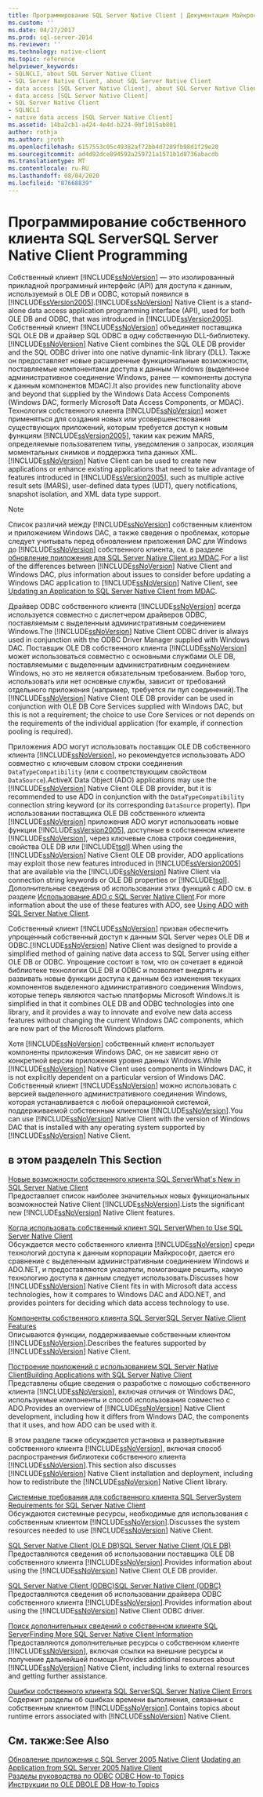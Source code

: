 ```yaml
---
title: Программирование SQL Server Native Client | Документация Майкрософт
ms.custom: ''
ms.date: 04/27/2017
ms.prod: sql-server-2014
ms.reviewer: ''
ms.technology: native-client
ms.topic: reference
helpviewer_keywords:
- SQLNCLI, about SQL Server Native Client
- SQL Server Native Client, about SQL Server Native Client
- data access [SQL Server Native Client], about SQL Server Native Client
- data access [SQL Server Native Client]
- SQL Server Native Client
- SQLNCLI
- native data access [SQL Server Native Client]
ms.assetid: 14ba2cb1-a424-4e4d-b224-0bf1015ab801
author: rothja
ms.author: jroth
ms.openlocfilehash: 6157553c05c49382af72bb4d7209fb98d1f29e20
ms.sourcegitcommit: ad4d92dce894592a259721a1571b1d8736abacdb
ms.translationtype: MT
ms.contentlocale: ru-RU
ms.lasthandoff: 08/04/2020
ms.locfileid: "87668839"
---
```

# <a name="sql-server-native-client-programming"></a><span data-ttu-id="41bf2-102">Программирование собственного клиента SQL Server</span><span class="sxs-lookup"><span data-stu-id="41bf2-102">SQL Server Native Client Programming</span></span>
  <span data-ttu-id="41bf2-103">Собственный клиент [!INCLUDE[ssNoVersion](../../includes/ssnoversion-md.md)] — это изолированный прикладной программный интерфейс (API) для доступа к данным, используемый в OLE DB и ODBC, который появился в [!INCLUDE[ssVersion2005](../../includes/ssversion2005-md.md)].</span><span class="sxs-lookup"><span data-stu-id="41bf2-103">[!INCLUDE[ssNoVersion](../../includes/ssnoversion-md.md)] Native Client is a stand-alone data access application programming interface (API), used for both OLE DB and ODBC, that was introduced in [!INCLUDE[ssVersion2005](../../includes/ssversion2005-md.md)].</span></span> <span data-ttu-id="41bf2-104">Собственный клиент [!INCLUDE[ssNoVersion](../../includes/ssnoversion-md.md)] объединяет поставщика SQL OLE DB и драйвер SQL ODBC в одну собственную DLL-библиотеку.</span><span class="sxs-lookup"><span data-stu-id="41bf2-104">[!INCLUDE[ssNoVersion](../../includes/ssnoversion-md.md)] Native Client combines the SQL OLE DB provider and the SQL ODBC driver into one native dynamic-link library (DLL).</span></span> <span data-ttu-id="41bf2-105">Также он предоставляет новые расширенные функциональные возможности, поставляемые компонентами доступа к данным Windows (выделенное административное соединение Windows, ранее — компоненты доступа к данным компонентов MDAC).</span><span class="sxs-lookup"><span data-stu-id="41bf2-105">It also provides new functionality above and beyond that supplied by the Windows Data Access Components (Windows DAC, formerly Microsoft Data Access Components, or MDAC).</span></span> <span data-ttu-id="41bf2-106">Технология собственного клиента [!INCLUDE[ssNoVersion](../../includes/ssnoversion-md.md)] может применяться для создания новых или усовершенствования существующих приложений, которым требуется доступ к новым функциям [!INCLUDE[ssVersion2005](../../includes/ssversion2005-md.md)], таким как режим MARS, определяемые пользователем типы, уведомления о запросах, изоляция моментальных снимков и поддержка типа данных XML.</span><span class="sxs-lookup"><span data-stu-id="41bf2-106">[!INCLUDE[ssNoVersion](../../includes/ssnoversion-md.md)] Native Client can be used to create new applications or enhance existing applications that need to take advantage of features introduced in [!INCLUDE[ssVersion2005](../../includes/ssversion2005-md.md)], such as multiple active result sets (MARS), user-defined data types (UDT), query notifications, snapshot isolation, and XML data type support.</span></span>  
  
> [!NOTE]  
>  <span data-ttu-id="41bf2-107">Список различий между [!INCLUDE[ssNoVersion](../../includes/ssnoversion-md.md)] собственным клиентом и приложением Windows DAC, а также сведения о проблемах, которые следует учитывать перед обновлением приложения DAC для Windows до [!INCLUDE[ssNoVersion](../../includes/ssnoversion-md.md)] собственного клиента, см. в разделе [обновление приложения для SQL Server Native Client из MDAC](applications/updating-an-application-to-sql-server-native-client-from-mdac.md).</span><span class="sxs-lookup"><span data-stu-id="41bf2-107">For a list of the differences between [!INCLUDE[ssNoVersion](../../includes/ssnoversion-md.md)] Native Client and Windows DAC, plus information about issues to consider before updating a Windows DAC application to [!INCLUDE[ssNoVersion](../../includes/ssnoversion-md.md)] Native Client, see [Updating an Application to SQL Server Native Client from MDAC](applications/updating-an-application-to-sql-server-native-client-from-mdac.md).</span></span>  
  
 <span data-ttu-id="41bf2-108">Драйвер ODBC собственного клиента [!INCLUDE[ssNoVersion](../../includes/ssnoversion-md.md)] всегда используется совместно с диспетчером драйверов ODBC, поставляемым с выделенным административным соединением Windows.</span><span class="sxs-lookup"><span data-stu-id="41bf2-108">The [!INCLUDE[ssNoVersion](../../includes/ssnoversion-md.md)] Native Client ODBC driver is always used in conjunction with the ODBC Driver Manager supplied with Windows DAC.</span></span> <span data-ttu-id="41bf2-109">Поставщик OLE DB собственного клиента [!INCLUDE[ssNoVersion](../../includes/ssnoversion-md.md)] может использоваться совместно с основными службами OLE DB, поставляемыми с выделенным административным соединением Windows, но это не является обязательным требованием. Выбор того, использовать или нет основные службы, зависит от требований отдельного приложения (например, требуется ли пул соединений).</span><span class="sxs-lookup"><span data-stu-id="41bf2-109">The [!INCLUDE[ssNoVersion](../../includes/ssnoversion-md.md)] Native Client OLE DB provider can be used in conjunction with OLE DB Core Services supplied with Windows DAC, but this is not a requirement; the choice to use Core Services or not depends on the requirements of the individual application (for example, if connection pooling is required).</span></span>  
  
 <span data-ttu-id="41bf2-110">Приложения ADO могут использовать поставщик OLE DB собственного клиента [!INCLUDE[ssNoVersion](../../includes/ssnoversion-md.md)], но рекомендуется использовать ADO совместно с ключевым словом строки соединения `DataTypeCompatibility` (или с соответствующим свойством `DataSource`).</span><span class="sxs-lookup"><span data-stu-id="41bf2-110">ActiveX Data Object (ADO) applications may use the [!INCLUDE[ssNoVersion](../../includes/ssnoversion-md.md)] Native Client OLE DB provider, but it is recommended to use ADO in conjunction with the `DataTypeCompatibility` connection string keyword (or its corresponding `DataSource` property).</span></span> <span data-ttu-id="41bf2-111">При использовании поставщика OLE DB собственного клиента [!INCLUDE[ssNoVersion](../../includes/ssnoversion-md.md)] приложения ADO могут использовать новые функции [!INCLUDE[ssVersion2005](../../includes/ssversion2005-md.md)], доступные в собственном клиенте [!INCLUDE[ssNoVersion](../../includes/ssnoversion-md.md)], через ключевые слова строки соединения, свойства OLE DB или [!INCLUDE[tsql](../../includes/tsql-md.md)].</span><span class="sxs-lookup"><span data-stu-id="41bf2-111">When using the [!INCLUDE[ssNoVersion](../../includes/ssnoversion-md.md)] Native Client OLE DB provider, ADO applications may exploit those new features introduced in [!INCLUDE[ssVersion2005](../../includes/ssversion2005-md.md)] that are available via the [!INCLUDE[ssNoVersion](../../includes/ssnoversion-md.md)] Native Client via connection string keywords or OLE DB properties or [!INCLUDE[tsql](../../includes/tsql-md.md)].</span></span> <span data-ttu-id="41bf2-112">Дополнительные сведения об использовании этих функций с ADO см. в разделе [Использование ADO с SQL Server Native Client](applications/using-ado-with-sql-server-native-client.md).</span><span class="sxs-lookup"><span data-stu-id="41bf2-112">For more information about the use of these features with ADO, see [Using ADO with SQL Server Native Client](applications/using-ado-with-sql-server-native-client.md).</span></span>  
  
 <span data-ttu-id="41bf2-113">Собственный клиент [!INCLUDE[ssNoVersion](../../includes/ssnoversion-md.md)] призван обеспечить упрощенный собственный доступ к данным SQL Server через OLE DB и ODBC.</span><span class="sxs-lookup"><span data-stu-id="41bf2-113">[!INCLUDE[ssNoVersion](../../includes/ssnoversion-md.md)] Native Client was designed to provide a simplified method of gaining native data access to SQL Server using either OLE DB or ODBC.</span></span> <span data-ttu-id="41bf2-114">Упрощение состоит в том, что он сочетает в единой библиотеке технологии OLE DB и ODBC и позволяет внедрять и развивать новые функции доступа к данным без изменения текущих компонентов выделенного административного соединения Windows, которые теперь являются частью платформы Microsoft Windows.</span><span class="sxs-lookup"><span data-stu-id="41bf2-114">It is simplified in that it combines OLE DB and ODBC technologies into one library, and it provides a way to innovate and evolve new data access features without changing the current Windows DAC components, which are now part of the Microsoft Windows platform.</span></span>  
  
 <span data-ttu-id="41bf2-115">Хотя [!INCLUDE[ssNoVersion](../../includes/ssnoversion-md.md)] собственный клиент использует компоненты приложения Windows DAC, он не зависит явно от конкретной версии приложения уровня данных Windows.</span><span class="sxs-lookup"><span data-stu-id="41bf2-115">While [!INCLUDE[ssNoVersion](../../includes/ssnoversion-md.md)] Native Client uses components in Windows DAC, it is not explicitly dependent on a particular version of Windows DAC.</span></span> <span data-ttu-id="41bf2-116">Собственный клиент [!INCLUDE[ssNoVersion](../../includes/ssnoversion-md.md)] можно использовать с версией выделенного административного соединения Windows, которая устанавливается с любой операционной системой, поддерживаемой собственным клиентом [!INCLUDE[ssNoVersion](../../includes/ssnoversion-md.md)].</span><span class="sxs-lookup"><span data-stu-id="41bf2-116">You can use [!INCLUDE[ssNoVersion](../../includes/ssnoversion-md.md)] Native Client with the version of Windows DAC that is installed with any operating system supported by [!INCLUDE[ssNoVersion](../../includes/ssnoversion-md.md)] Native Client.</span></span>  
  
## <a name="in-this-section"></a><span data-ttu-id="41bf2-117">в этом разделе</span><span class="sxs-lookup"><span data-stu-id="41bf2-117">In This Section</span></span>  
 [<span data-ttu-id="41bf2-118">Новые возможности собственного клиента SQL Server</span><span class="sxs-lookup"><span data-stu-id="41bf2-118">What's New in SQL Server Native Client</span></span>](sql-server-native-client.md)  
 <span data-ttu-id="41bf2-119">Предоставляет список наиболее значительных новых функциональных возможностей Native Client [!INCLUDE[ssNoVersion](../../includes/ssnoversion-md.md)].</span><span class="sxs-lookup"><span data-stu-id="41bf2-119">Lists the significant new [!INCLUDE[ssNoVersion](../../includes/ssnoversion-md.md)] Native Client features.</span></span>  
  
 [<span data-ttu-id="41bf2-120">Когда использовать собственный клиент SQL Server</span><span class="sxs-lookup"><span data-stu-id="41bf2-120">When to Use SQL Server Native Client</span></span>](when-to-use-sql-server-native-client.md)  
 <span data-ttu-id="41bf2-121">Обсуждается место собственного клиента [!INCLUDE[ssNoVersion](../../includes/ssnoversion-md.md)] среди технологий доступа к данным корпорации Майкрософт, дается его сравнение с выделенным административным соединением Windows и ADO.NET, и предоставляются указатели, помогающие решить, какую технологию доступа к данным следует использовать.</span><span class="sxs-lookup"><span data-stu-id="41bf2-121">Discusses how [!INCLUDE[ssNoVersion](../../includes/ssnoversion-md.md)] Native Client fits in with Microsoft data access technologies, how it compares to Windows DAC and ADO.NET, and provides pointers for deciding which data access technology to use.</span></span>  
  
 [<span data-ttu-id="41bf2-122">Компоненты собственного клиента SQL Server</span><span class="sxs-lookup"><span data-stu-id="41bf2-122">SQL Server Native Client Features</span></span>](features/sql-server-native-client-features.md)  
 <span data-ttu-id="41bf2-123">Описываются функции, поддерживаемые собственным клиентом [!INCLUDE[ssNoVersion](../../includes/ssnoversion-md.md)].</span><span class="sxs-lookup"><span data-stu-id="41bf2-123">Describes the features supported by [!INCLUDE[ssNoVersion](../../includes/ssnoversion-md.md)] Native Client.</span></span>  
  
 [<span data-ttu-id="41bf2-124">Построение приложений с использованием SQL Server Native Client</span><span class="sxs-lookup"><span data-stu-id="41bf2-124">Building Applications with SQL Server Native Client</span></span>](applications/building-applications-with-sql-server-native-client.md)  
 <span data-ttu-id="41bf2-125">Представлены общие сведения о разработке с помощью собственного клиента [!INCLUDE[ssNoVersion](../../includes/ssnoversion-md.md)], включая отличия от Windows DAC, используемые компоненты и способ использования совместно с ADO.</span><span class="sxs-lookup"><span data-stu-id="41bf2-125">Provides an overview of [!INCLUDE[ssNoVersion](../../includes/ssnoversion-md.md)] Native Client development, including how it differs from Windows DAC, the components that it uses, and how ADO can be used with it.</span></span>  
  
 <span data-ttu-id="41bf2-126">В этом разделе также обсуждается установка и развертывание собственного клиента [!INCLUDE[ssNoVersion](../../includes/ssnoversion-md.md)], включая способ распространения библиотеки собственного клиента [!INCLUDE[ssNoVersion](../../includes/ssnoversion-md.md)].</span><span class="sxs-lookup"><span data-stu-id="41bf2-126">This section also discusses [!INCLUDE[ssNoVersion](../../includes/ssnoversion-md.md)] Native Client installation and deployment, including how to redistribute the [!INCLUDE[ssNoVersion](../../includes/ssnoversion-md.md)] Native Client library.</span></span>  
  
 [<span data-ttu-id="41bf2-127">Системные требования для собственного клиента SQL Server</span><span class="sxs-lookup"><span data-stu-id="41bf2-127">System Requirements for SQL Server Native Client</span></span>](system-requirements-for-sql-server-native-client.md)  
 <span data-ttu-id="41bf2-128">Обсуждаются системные ресурсы, необходимые для использования с собственным клиентом [!INCLUDE[ssNoVersion](../../includes/ssnoversion-md.md)].</span><span class="sxs-lookup"><span data-stu-id="41bf2-128">Discusses the system resources needed to use [!INCLUDE[ssNoVersion](../../includes/ssnoversion-md.md)] Native Client.</span></span>  
  
 [<span data-ttu-id="41bf2-129">SQL Server Native Client (OLE DB)</span><span class="sxs-lookup"><span data-stu-id="41bf2-129">SQL Server Native Client &#40;OLE DB&#41;</span></span>](ole-db/sql-server-native-client-ole-db.md)  
 <span data-ttu-id="41bf2-130">Предоставляются сведения об использовании поставщика OLE DB собственного клиента [!INCLUDE[ssNoVersion](../../includes/ssnoversion-md.md)].</span><span class="sxs-lookup"><span data-stu-id="41bf2-130">Provides information about using the [!INCLUDE[ssNoVersion](../../includes/ssnoversion-md.md)] Native Client OLE DB provider.</span></span>  
  
 [<span data-ttu-id="41bf2-131">SQL Server Native Client (ODBC)</span><span class="sxs-lookup"><span data-stu-id="41bf2-131">SQL Server Native Client &#40;ODBC&#41;</span></span>](odbc/sql-server-native-client-odbc.md)  
 <span data-ttu-id="41bf2-132">Предоставляются сведения об использовании драйвера ODBC собственного клиента [!INCLUDE[ssNoVersion](../../includes/ssnoversion-md.md)].</span><span class="sxs-lookup"><span data-stu-id="41bf2-132">Provides information about using the [!INCLUDE[ssNoVersion](../../includes/ssnoversion-md.md)] Native Client ODBC driver.</span></span>  
  
 [<span data-ttu-id="41bf2-133">Поиск дополнительных сведений о собственном клиенте SQL Server</span><span class="sxs-lookup"><span data-stu-id="41bf2-133">Finding More SQL Server Native Client Information</span></span>](finding-more-sql-server-native-client-information.md)  
 <span data-ttu-id="41bf2-134">Предоставляются дополнительные ресурсы о собственном клиенте [!INCLUDE[ssNoVersion](../../includes/ssnoversion-md.md)], включая ссылки на внешние ресурсы и получение дальнейшей помощи.</span><span class="sxs-lookup"><span data-stu-id="41bf2-134">Provides additional resources about [!INCLUDE[ssNoVersion](../../includes/ssnoversion-md.md)] Native Client, including links to external resources and getting further assistance.</span></span>  
  
 [<span data-ttu-id="41bf2-135">Ошибки собственного клиента SQL Server</span><span class="sxs-lookup"><span data-stu-id="41bf2-135">SQL Server Native Client Errors</span></span>](../native-client-ole-db-errors/errors.md)  
 <span data-ttu-id="41bf2-136">Содержит разделы об ошибках времени выполнения, связанных с собственным клиентом [!INCLUDE[ssNoVersion](../../includes/ssnoversion-md.md)].</span><span class="sxs-lookup"><span data-stu-id="41bf2-136">Contains topics about runtime errors associated with [!INCLUDE[ssNoVersion](../../includes/ssnoversion-md.md)] Native Client.</span></span>  
  
## <a name="see-also"></a><span data-ttu-id="41bf2-137">См. также:</span><span class="sxs-lookup"><span data-stu-id="41bf2-137">See Also</span></span>  
 <span data-ttu-id="41bf2-138">[Обновление приложения с SQL Server 2005 Native Client](applications/updating-an-application-from-sql-server-2005-native-client.md) </span><span class="sxs-lookup"><span data-stu-id="41bf2-138">[Updating an Application from SQL Server 2005 Native Client](applications/updating-an-application-from-sql-server-2005-native-client.md) </span></span>  
 <span data-ttu-id="41bf2-139">[Разделы руководства по ODBC](../native-client-odbc-how-to/odbc-how-to-topics.md) </span><span class="sxs-lookup"><span data-stu-id="41bf2-139">[ODBC How-to Topics](../native-client-odbc-how-to/odbc-how-to-topics.md) </span></span>  
 [<span data-ttu-id="41bf2-140">Инструкции по OLE DB</span><span class="sxs-lookup"><span data-stu-id="41bf2-140">OLE DB How-to Topics</span></span>](../native-client-ole-db-how-to/ole-db-how-to-topics.md)  
  
  
